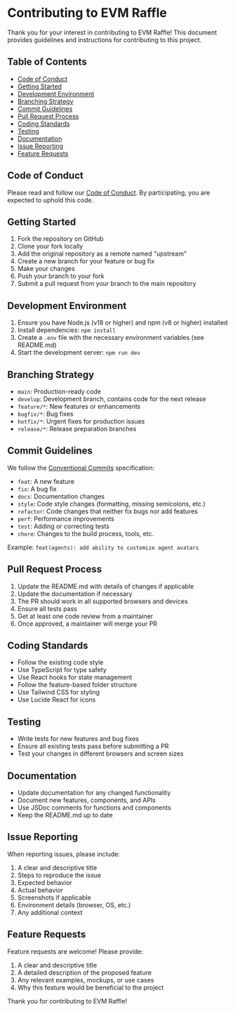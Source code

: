 # Contributing to EVM Raffle

Thank you for your interest in contributing to EVM Raffle! This document provides guidelines and instructions for contributing to this project.

## Table of Contents

- [Code of Conduct](#code-of-conduct)
- [Getting Started](#getting-started)
- [Development Environment](#development-environment)
- [Branching Strategy](#branching-strategy)
- [Commit Guidelines](#commit-guidelines)
- [Pull Request Process](#pull-request-process)
- [Coding Standards](#coding-standards)
- [Testing](#testing)
- [Documentation](#documentation)
- [Issue Reporting](#issue-reporting)
- [Feature Requests](#feature-requests)

## Code of Conduct

Please read and follow our [Code of Conduct](CODE_OF_CONDUCT.md). By participating, you are expected to uphold this code.

## Getting Started

1. Fork the repository on GitHub
2. Clone your fork locally
3. Add the original repository as a remote named "upstream"
4. Create a new branch for your feature or bug fix
5. Make your changes
6. Push your branch to your fork
7. Submit a pull request from your branch to the main repository

## Development Environment

1. Ensure you have Node.js (v18 or higher) and npm (v8 or higher) installed
2. Install dependencies: `npm install`
3. Create a `.env` file with the necessary environment variables (see README.md)
4. Start the development server: `npm run dev`

## Branching Strategy

- `main`: Production-ready code
- `develop`: Development branch, contains code for the next release
- `feature/*`: New features or enhancements
- `bugfix/*`: Bug fixes
- `hotfix/*`: Urgent fixes for production issues
- `release/*`: Release preparation branches

## Commit Guidelines

We follow the [Conventional Commits](https://www.conventionalcommits.org/) specification:

- `feat`: A new feature
- `fix`: A bug fix
- `docs`: Documentation changes
- `style`: Code style changes (formatting, missing semicolons, etc.)
- `refactor`: Code changes that neither fix bugs nor add features
- `perf`: Performance improvements
- `test`: Adding or correcting tests
- `chore`: Changes to the build process, tools, etc.

Example: `feat(agents): add ability to customize agent avatars`

## Pull Request Process

1. Update the README.md with details of changes if applicable
2. Update the documentation if necessary
3. The PR should work in all supported browsers and devices
4. Ensure all tests pass
5. Get at least one code review from a maintainer
6. Once approved, a maintainer will merge your PR

## Coding Standards

- Follow the existing code style
- Use TypeScript for type safety
- Use React hooks for state management
- Follow the feature-based folder structure
- Use Tailwind CSS for styling
- Use Lucide React for icons

## Testing

- Write tests for new features and bug fixes
- Ensure all existing tests pass before submitting a PR
- Test your changes in different browsers and screen sizes

## Documentation

- Update documentation for any changed functionality
- Document new features, components, and APIs
- Use JSDoc comments for functions and components
- Keep the README.md up to date

## Issue Reporting

When reporting issues, please include:

1. A clear and descriptive title
2. Steps to reproduce the issue
3. Expected behavior
4. Actual behavior
5. Screenshots if applicable
6. Environment details (browser, OS, etc.)
7. Any additional context

## Feature Requests

Feature requests are welcome! Please provide:

1. A clear and descriptive title
2. A detailed description of the proposed feature
3. Any relevant examples, mockups, or use cases
4. Why this feature would be beneficial to the project

Thank you for contributing to EVM Raffle!